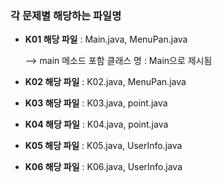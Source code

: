 ### 각 문제별 해당하는 파일명

* **K01 해당 파일** : Main.java, MenuPan.java

    --> main 메소드 포함 클래스 명 : Main으로 제시됨
* **K02 해당 파일** : K02.java, MenuPan.java
* **K03 해당 파일** : K03.java, point.java
* **K04 해당 파일** : K04.java, point.java
* **K05 해당 파일** : K05.java, UserInfo.java
* **K06 해당 파일** : K06.java, UserInfo.java
